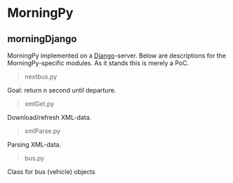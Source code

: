# MorningPy

## morningDjango

MorningPy implemented on a [Django](https://www.djangoproject.com/)-server. Below are descriptions for the MorningPy-specific modules. As it stands this is merely a PoC.

> nextbus.py

Goal: return n second until departure.

> xmlGet.py

Download/refresh XML-data.

> xmlParse.py

Parsing XML-data.

> bus.py

Class for bus (vehicle) objects


